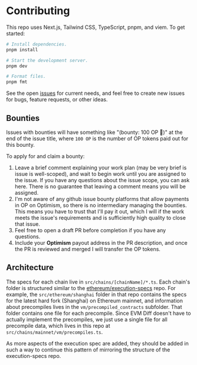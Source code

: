 # Contributing

This repo uses Next.js, Tailwind CSS, TypeScript, pnpm, and viem. To get started:

```sh
# Install dependencies.
pnpm install

# Start the development server.
pnpm dev

# Format files.
pnpm fmt
```

See the open [issues](https://github.com/mds1/evm-diff/issues) for current needs, and feel free to create new issues for bugs, feature requests, or other ideas.

## Bounties

Issues with bounties will have something like "(bounty: 100 OP 🔴)" at the end of the issue title, where `100 OP` is the number of OP tokens paid out for this bounty.

To apply for and claim a bounty:

1. Leave a brief comment explaining your work plan (may be very brief is issue is well-scoped), and wait to begin work until you are assigned to the issue. If you have any questions about the issue scope, you can ask here. There is no guarantee that leaving a comment means you will be assigned.
2. I'm not aware of any github issue bounty platforms that allow payments in OP on Optimism, so there is no intermediary managing the bounties. This means you have to trust that I'll pay it out, which I will if the work meets the issue's requirements and is sufficiently high quality to close that issue.
3. Feel free to open a draft PR before completion if you have any questions.
4. Include your **Optimism** payout address in the PR description, and once the PR is reviewed and merged I will transfer the OP tokens.

## Architecture

The specs for each chain live in `src/chains/[chainName]/*.ts`.
Each chain's folder is structured similar to the [ethereum/execution-specs](https://github.com/ethereum/execution-specs) repo.
For example, the `src/ethereum/shanghai` folder in that repo contains the specs for the latest hard fork (Shanghai) on Ethereum mainnet, and information about precompiles lives in the `vm/precompiled_contracts` subfolder.
That folder contains one file for each precompile.
Since EVM Diff doesn't have to actually implement the precompiles, we just use a single file for all precompile data, which lives in this repo at `src/chains/mainnet/vm/precompiles.ts`.

As more aspects of the execution spec are added, they should be added in such a way to continue this pattern of mirroring the structure of the execution-specs repo.
